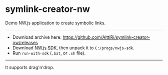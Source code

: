# symlink-creator-nw

Demo NW.js application to create symbolic links.

---

- Download archive here: https://github.com/AlttiRi/symlink-creator-nw/releases
- Download [NW.js SDK](https://nwjs.io/), then unpack it to `C:/progs/nwjs-sdk`.
- Run `run-with-sdk` (`.bat`, or `.sh` file).

---

It supports drag'n'drop.
